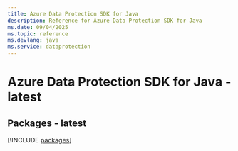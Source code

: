 ```yaml
---
title: Azure Data Protection SDK for Java
description: Reference for Azure Data Protection SDK for Java
ms.date: 09/04/2025
ms.topic: reference
ms.devlang: java
ms.service: dataprotection
---
```

# Azure Data Protection SDK for Java - latest
## Packages - latest
[!INCLUDE [packages](data-protection-index.md)]